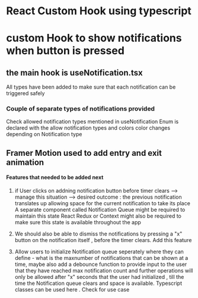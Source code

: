 # React Custom Hook using typescript
# custom Hook to show notifications when button is pressed
## the main hook is useNotification.tsx
All types have been added to make sure that each notification can be triggered safely
### Couple of separate types of notifications provided
Check allowed notification types mentioned in useNotification
Enum is declared with the allow notification types and colors
color changes depending on Notification type
## Framer Motion used to add entry and exit animation

#### Features that needed to be added next
1. if User clicks on addning notification button before timer clears --> manage this situation
    --> desired outcome : the previous notification translates up allowing space for the current
    notification to take its place
    A separate component called Notification Queue might be required to maintain this state
    React Redux or Context might also be required to make sure this state is available throughout the app

2. We should also be able to dismiss the notifications by pressing a "x" button on the notification itself , before the timer clears. Add this feature

3. Allow users to initialize Notification queue seperately where they can define - what is the maxnumber of notifications that can be shown at a time, maybe also add a debounce function to provide input to the user that they have reached max notification count and further operations will only be allowed after "x" seconds that the user had initialized , till the time the Notification queue clears and space is available. Typescript classes can be used here . Check for use case
